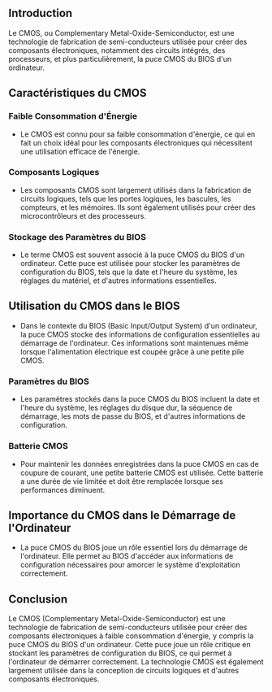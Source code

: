 ## Introduction
Le CMOS, ou Complementary Metal-Oxide-Semiconductor, est une technologie de fabrication de semi-conducteurs utilisée pour créer des composants électroniques, notamment des circuits intégrés, des processeurs, et plus particulièrement, la puce CMOS du BIOS d'un ordinateur.

## Caractéristiques du CMOS

### Faible Consommation d'Énergie
- Le CMOS est connu pour sa faible consommation d'énergie, ce qui en fait un choix idéal pour les composants électroniques qui nécessitent une utilisation efficace de l'énergie.

### Composants Logiques
- Les composants CMOS sont largement utilisés dans la fabrication de circuits logiques, tels que les portes logiques, les bascules, les compteurs, et les mémoires. Ils sont également utilisés pour créer des microcontrôleurs et des processeurs.

### Stockage des Paramètres du BIOS
- Le terme CMOS est souvent associé à la puce CMOS du BIOS d'un ordinateur. Cette puce est utilisée pour stocker les paramètres de configuration du BIOS, tels que la date et l'heure du système, les réglages du matériel, et d'autres informations essentielles.

## Utilisation du CMOS dans le BIOS
- Dans le contexte du BIOS (Basic Input/Output System) d'un ordinateur, la puce CMOS stocke des informations de configuration essentielles au démarrage de l'ordinateur. Ces informations sont maintenues même lorsque l'alimentation électrique est coupée grâce à une petite pile CMOS.

### Paramètres du BIOS
- Les paramètres stockés dans la puce CMOS du BIOS incluent la date et l'heure du système, les réglages du disque dur, la séquence de démarrage, les mots de passe du BIOS, et d'autres informations de configuration.

### Batterie CMOS
- Pour maintenir les données enregistrées dans la puce CMOS en cas de coupure de courant, une petite batterie CMOS est utilisée. Cette batterie a une durée de vie limitée et doit être remplacée lorsque ses performances diminuent.

## Importance du CMOS dans le Démarrage de l'Ordinateur
- La puce CMOS du BIOS joue un rôle essentiel lors du démarrage de l'ordinateur. Elle permet au BIOS d'accéder aux informations de configuration nécessaires pour amorcer le système d'exploitation correctement.

## Conclusion
Le CMOS (Complementary Metal-Oxide-Semiconductor) est une technologie de fabrication de semi-conducteurs utilisée pour créer des composants électroniques à faible consommation d'énergie, y compris la puce CMOS du BIOS d'un ordinateur. Cette puce joue un rôle critique en stockant les paramètres de configuration du BIOS, ce qui permet à l'ordinateur de démarrer correctement. La technologie CMOS est également largement utilisée dans la conception de circuits logiques et d'autres composants électroniques.